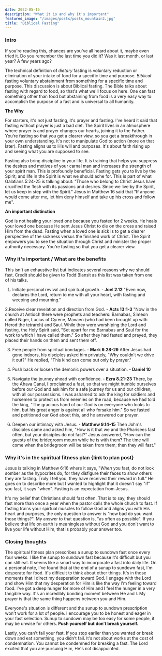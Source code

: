 ```yaml
---
date: 2022-05-15
description: "What it is and why it's important"
featured_image: "/images/posts/posts_mountain2.jpg"
title: "Biblical Fasting"
---
```


### Intro

If you're reading this, chances are you've all heard about it, maybe even tried it. Do you remember the last time you did it? Was it last month, or last year? A few years ago?

The technical definition of _dietary_ fasting is voluntary reduction or elimination of your intake of food for a specific time and purpose. _Biblical_ fasting voluntary abstainment from something for a specific time and purpose. This discussion is about Biblical fasting. The Bible talks about fasting with regard to food, so that's what we'll focus on here. One can fast something other than food but abstaining from food is a very easy way to accomplish the purpose of a fast and is universal to all humanity.

**The Why**

For starters, it's not just fasting, it's prayer and fasting. I've heard it said that fasting without prayer is just a bad diet. The Spirit lives in an atmosphere where prayer is and prayer changes our hearts, joining it to the Father. You're fasting so that you get a clearer view, so you get a breakthrough in your own understanding. It's not to manipulate God to action (more on that later). Fasting aligns us to His will and purposes. It's about faith rising up and seeing what you are supposed to see.

Fasting also bring discipline in your life. It is training that helps you suppress the desires and motives of your carnal man and increases the strength of your spirit man. This is profoundly beneficial. Fasting gets you to live by the Spirit; and life in the Spirit is what we should ache for. This is part of what Galatians 5:24-25 is talking about: "Those who belong to Christ Jesus have crucified the flesh with its passions and desires. Since we live by the Spirit, let us keep in step with the Spirit." Jesus in Matthew 16 said that "If anyone would come after me, let him deny himself and take up his cross and follow me".

**An important distinction**

God is not healing your loved one because you fasted for 2 weeks. He heals your loved one because He sent Jesus Christ to die on the cross and raised Him from the dead. Fasting when a loved one is sick is to get a clearer perspective of the sickness versus the finished work of Christ. The Spirit empowers you to see the situation through Christ and minister the proper authority necessary. You're fasting so that you get a clearer view.


### Why it's important / What are the benefits

This isn't an exhaustive list but indicates several reasons why we should fast. Credit should be given to Todd Blansit as this list was taken from one of his talks.

1. Initiate personal revival and spiritual growth. - **Joel 2.12** "Even now, declares the Lord, return to me with all your heart, with fasting and weeping and mourning."

2.Receive clear revelation and direction from God. - **Acts 13:1-3** "Now in the church at Antioch there were prophets and teachers: Barnabas, Simeon called Niger, Lucius of Cyrene, Manaen (who had been brought up with Herod the tetrarch) and Saul. While they were worshiping the Lord and fasting, the Holy Spirit said, "Set apart for me Barnabas and Saul for the work to which I have called them." So after they had fasted and prayed, they placed their hands on them and sent them off.

3. Free people from spiritual bondages. - **Mark 9.28-29** After Jesus had gone indoors, his disciples asked him privately, "Why couldn’t we drive it out?" He replied, "This kind can come out only by prayer."

4. Push back or loosen the demonic powers over a situation. - **Daniel 10**

5. Navigate the journey ahead with confidence. - **Ezra 8.21-23** There, by the Ahava Canal, I proclaimed a fast, so that we might humble ourselves before our God and ask him for a safe journey for us and our children, with all our possessions. I was ashamed to ask the king for soldiers and horsemen to protect us from enemies on the road, because we had told the king, "The gracious hand of our God is on everyone who looks to him, but his great anger is against all who forsake him." So we fasted and petitioned our God about this, and he answered our prayer.

6. Deepen our intimacy with Jesus. - **Matthew 9.14-15** Then John's disciples came and asked him, "How is it that we and the Pharisees fast often, but your disciples do not fast?" Jesus answered, "How can the guests of the bridegroom mourn while he is with them? The time will come when the bridegroom will be taken from them; then they will fast."

### Why it's in the spiritual fitness plan  {link to plan post}

Jesus is talking in Matthew 6:16 where it says, "*When* you fast, do not look somber as the hypocrites do, for they disfigure their faces to show others they are fasting. Truly I tell you, they have received their reward in full." He goes on to describe more but I wanted to highlight that it doesn't say "if" you fast, it says "when". Fasting is an expectation from Jesus.

It's my belief that Christians should fast often. That is to say, they should fast more than once a year when the pastor calls the whole church to fast. If fasting trains your spirtual muscles to follow God and aligns you with His heart and purposes, the only question to answer is "how bad do you want those things?". My answer to that question is, "as often as possible". If you believe that life on earth is meaningless without God and you don't want to live your life without Him, that is probably your answer too.


### Closing thoughts

The spiritual fitness plan prescribes a sunup to sundown fast once every four weeks. I like the sunup to sundown fast because it's difficult but you can still eat. It seems like a smart way to incorporate a fast into daily life. On a personal note, I've found that at the end of a sunup to sundown fast, I'm desperate for food. It's difficult to think about other things. It's in those moments that I direct my desperation toward God. I engage with the Lord and show Him that my desperation for Him is like the way I'm feeling toward food. I've got a deep hunger for more of Him and I feel the hunger in a very tangible way. It's an incredibly bonding moment between He and I. My prayer is that the same thing happens between you and Him.

Everyone's situation is different and the sunup to sundown prescription won't work for a lot of people. I encourage you to be honest and eager in your fast selection. Sunup to sundown may be too easy for some people, it may be unwise for others. **Push yourself but don't break yourself.**

Lastly, you can't fail your fast. If you stop earlier than you wanted or break down and eat something, you didn't fail. It's not about works at the cost of condemnation. You cannot be condemned for breaking a fast. The Lord excited that you are pursuing Him, He's not disappointed.
